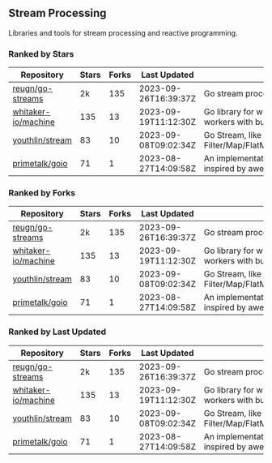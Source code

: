 ## Stream Processing

Libraries and tools for stream processing and reactive programming.

### Ranked by Stars

| Repository | Stars | Forks | Last Updated | Description | 
|------------|-------|-------|--------------|-------------|
| [reugn/go-streams](https://github.com/reugn/go-streams) | 2k | 135 | 2023-09-26T16:39:37Z |  Go stream processing library. |
| [whitaker-io/machine](https://github.com/whitaker-io/machine) | 135 | 13 | 2023-09-19T11:12:30Z |  Go library for writing and generating stream workers with built in metrics and traceability. |
| [youthlin/stream](https://github.com/youthlin/stream) | 83 | 10 | 2023-09-08T09:02:34Z |  Go Stream, like Java 8 Stream: Filter/Map/FlatMap/Peek/Sorted/ForEach/Reduce... |
| [primetalk/goio](https://github.com/primetalk/goio) | 71 | 1 | 2023-08-27T14:09:58Z |  An implementation of IO, Stream, Fiber for Golang, inspired by awesome Scala libraries cats and fs2. |

### Ranked by Forks

| Repository | Stars | Forks | Last Updated | Description | 
|------------|-------|-------|--------------|-------------|
| [reugn/go-streams](https://github.com/reugn/go-streams) | 2k | 135 | 2023-09-26T16:39:37Z |  Go stream processing library. |
| [whitaker-io/machine](https://github.com/whitaker-io/machine) | 135 | 13 | 2023-09-19T11:12:30Z |  Go library for writing and generating stream workers with built in metrics and traceability. |
| [youthlin/stream](https://github.com/youthlin/stream) | 83 | 10 | 2023-09-08T09:02:34Z |  Go Stream, like Java 8 Stream: Filter/Map/FlatMap/Peek/Sorted/ForEach/Reduce... |
| [primetalk/goio](https://github.com/primetalk/goio) | 71 | 1 | 2023-08-27T14:09:58Z |  An implementation of IO, Stream, Fiber for Golang, inspired by awesome Scala libraries cats and fs2. |

### Ranked by Last Updated

| Repository | Stars | Forks | Last Updated | Description | 
|------------|-------|-------|--------------|-------------|
| [reugn/go-streams](https://github.com/reugn/go-streams) | 2k | 135 | 2023-09-26T16:39:37Z |  Go stream processing library. |
| [whitaker-io/machine](https://github.com/whitaker-io/machine) | 135 | 13 | 2023-09-19T11:12:30Z |  Go library for writing and generating stream workers with built in metrics and traceability. |
| [youthlin/stream](https://github.com/youthlin/stream) | 83 | 10 | 2023-09-08T09:02:34Z |  Go Stream, like Java 8 Stream: Filter/Map/FlatMap/Peek/Sorted/ForEach/Reduce... |
| [primetalk/goio](https://github.com/primetalk/goio) | 71 | 1 | 2023-08-27T14:09:58Z |  An implementation of IO, Stream, Fiber for Golang, inspired by awesome Scala libraries cats and fs2. |

